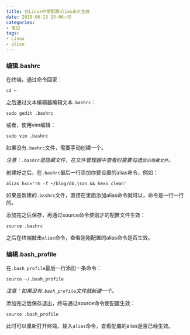 ```yaml
---
title: 在Linux中使配置alias永久生效
date: 2018-06-13 15:06:45
categories:
- 笔记
tags: 
- Linux
- alise
---
```


### 编辑.bashrc

在终端，通过命令回家：
```shell
cd ~
```

之后通过文本编辑器编辑文本`.bashrc`：
```shell
sudo gedit .bashrc
```

或者，使用vim编辑：
```shell
sudo vim .bashrc
```


如果没有`.bashrc`文件，需要手动创建一个。

*注意：`.bashrc`是隐藏文件，在文件管理器中查看时需要勾选`显示隐藏文件`。*



创建好之后，在`.bashrc`最后一行添加你要设置的alias命令，例如：

```shell
alias hxc='rm -f ~/blog/db.json && hexo clean'
```

如果是新建的`.bashrc`文件，直接在里面添加alias命令就可以，命令是一行一行的。

添加完之后保存，再通过source命令使刚才的配置文件生效：  

```shell
source .bashrc
```



之后在终端敲击`alias`命令，查看刚刚配置的alias命令是否生效。

### 编辑.bash_profile

在`.bash_profile`最后一行添加一条命令：
```shell
source ~/.bash_profile
```

*注意：如果没有`.bash_profile`文件就新建一个。*

添加完之后保存退出，终端通过source命令使配置生效：

```shell
source .bash_profile
```

此时可以重新打开终端，输入`alias`命令，查看配置的alias是否已经生效。

